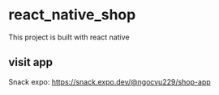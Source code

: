 # react_native_shop
This project is built with react native
## visit app
Snack expo: https://snack.expo.dev/@ngocvu229/shop-app
